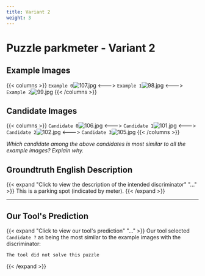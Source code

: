 ```yaml
---
title: Variant 2
weight: 3
---
```


# Puzzle parkmeter - Variant 2

## Example Images
{{< columns >}}
`Example 0`![107.jpg](/natscene-data/images/107.jpg)
<--->
`Example 1`![98.jpg](/natscene-data/images/98.jpg)
<--->
`Example 2`![99.jpg](/natscene-data/images/99.jpg)
{{< /columns >}}

## Candidate Images
{{< columns >}}
`Candidate 0`![106.jpg](/natscene-data/images/106.jpg)
<--->
`Candidate 1`![101.jpg](/natscene-data/images/101.jpg)
<--->
`Candidate 2`![102.jpg](/natscene-data/images/102.jpg)
<--->
`Candidate 3`![105.jpg](/natscene-data/images/105.jpg)
{{< /columns >}}

*Which candidate among the above candidates is most similar to all the example images? Explain why.*

## Groundtruth English Description

{{< expand "Click to view the description of the intended discriminator" "..." >}}
This is a parking spot (indicated by meter).
{{< /expand >}}

---



## Our Tool's Prediction

{{< expand "Click to view our tool's prediction" "..." >}}
Our tool selected `Candidate ?` as being the most similar to the example images with the discriminator:
```plaintext
The tool did not solve this puzzle
```
{{< /expand >}}
